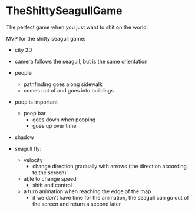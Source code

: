 # TheShittySeagullGame
The perfect game when you just want to shit on the world.

MVP for the shitty seagull game:
* city 2D
* camera follows the seagull, but is the same orientation
* people
  * pathfinding goes along sidewalk
  * comes out of and goes into buildings


* poop is important
  * poop bar
    * goes down when pooping
    * goes up over time
* shadow
* seagull fly:
  * velocity
    * change direction gradually  with arrows (the direction according to the screen)
  * able to change speed
    * shift and control
  * a turn animation when reaching the edge of the map
    * if we don’t have time for the animation, the seagull can go out of the screen and return a second later 

